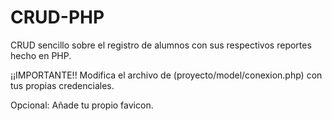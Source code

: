 # CRUD-PHP
CRUD sencillo sobre el registro de alumnos con sus respectivos reportes hecho en PHP.

¡¡IMPORTANTE!!
Modifica el archivo de (proyecto/model/conexion.php) con tus propias credenciales.

Opcional:
Añade tu propio favicon.
